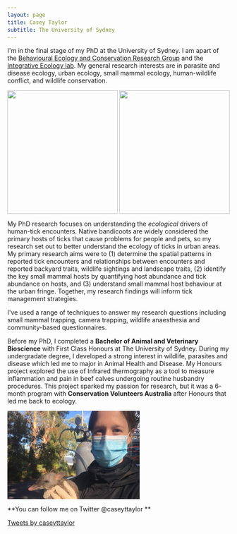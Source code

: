 ```yaml
---
layout: page
title: Casey Taylor
subtitle: The University of Sydney
---
```


I'm in the final stage of my PhD at the University of Sydney. I am apart of the [Behavioural Ecology and Conservation Research Group](https://conservation-behaviour.sydney.edu.au/) and the [Integrative Ecology lab](https://www.sydney.edu.au/science/our-research/research-areas/life-and-environmental-sciences/integrative-ecology-lab.html). My general research interests are in parasite and disease ecology, urban ecology, small mammal ecology, human-wildlife conflict, and wildlife conservation. 

<img src="/images/Me_possum-01.png" width="250" height="280" align="center"> <img src="/images/CT_camtrapping.png" width="250" height="280" align="center"> 

My PhD research focuses on understanding the _ecological_ drivers of human-tick encounters. Native bandicoots are widely considered the primary hosts of ticks that cause problems for people and pets, so my research set out to better understand the ecology of ticks in urban areas. My primary research aims were to (1) determine the spatial patterns in reported tick encounters and relationships between encounters and reported backyard traits, wildlife sightings and landscape traits, (2) identify the key small mammal hosts by quantifying host abundance and tick abundance on hosts, and (3) understand small mammal host behaviour at the urban fringe. Together, my research findings will inform tick management strategies.

I've used a range of techniques to answer my research questions including small mammal trapping, camera trapping, wildlife anaesthesia and community-based questionnaires.
 
Before my PhD, I completed a **Bachelor of Animal and Veterinary Bioscience** with First Class Honours at The University of Sydney. During my undergradate degree, I developed a strong interest in wildlife, parasites and disease which led me to major in Animal Health and Disease. My Honours project explored the use of Infrared thermography as a tool to measure inflammation and pain in beef calves undergoing routine husbandry procedures. This project sparked my passion for research, but it was a 6-month program with **Conservation Volunteers Australia** after Honours that led me back to ecology.

 <img src="/images/COVID-holding-bandicoot.JPG" width="300" height="200" align="middle">
 
**You can follow me on Twitter @caseyttaylor **

<a class="twitter-timeline" href="https://twitter.com/caseyttaylor?ref_src=twsrc%5Etfw">Tweets by caseyttaylor</a> <script async src="https://platform.twitter.com/widgets.js" charset="utf-8"></script>
